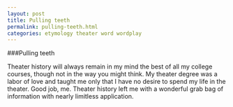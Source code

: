 ```yaml
---
layout: post
title: Pulling teeth
permalink: pulling-teeth.html
categories: etymology theater word wordplay
---
```


###Pulling teeth

Theater history will always remain in my mind the best of all my college courses, though not in the way you might think. My theater degree was a labor of love and taught me only that I have no desire to spend my life in the theater. Good job, me.
Theater history left me with a wonderful grab bag of information with nearly limitless application. 